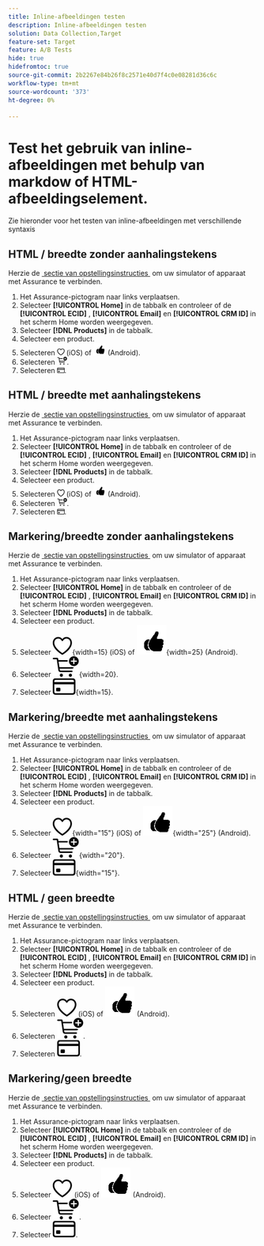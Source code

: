 ```yaml
---
title: Inline-afbeeldingen testen
description: Inline-afbeeldingen testen
solution: Data Collection,Target
feature-set: Target
feature: A/B Tests
hide: true
hidefromtoc: true
source-git-commit: 2b2267e84b26f8c2571e40d7f4c0e08281d36c6c
workflow-type: tm+mt
source-wordcount: '373'
ht-degree: 0%

---
```



# Test het gebruik van inline-afbeeldingen met behulp van markdow of HTML-afbeeldingselement.

Zie hieronder voor het testen van inline-afbeeldingen met verschillende syntaxis


## HTML / breedte zonder aanhalingstekens

Herzie de [&#x200B; sectie van opstellingsinstructies &#x200B;](assurance.md#connecting-to-a-session) om uw simulator of apparaat met Assurance te verbinden.

1. Het Assurance-pictogram naar links verplaatsen.
1. Selecteer **[!UICONTROL Home]** in de tabbalk en controleer of de **[!UICONTROL ECID]** , **[!UICONTROL Email]** en **[!UICONTROL CRM ID]** in het scherm Home worden weergegeven.
1. Selecteer **[!DNL Products]** in de tabbalk.
1. Selecteer een product.
1. Selecteren <img src="assets/saveforlater.png" width="15"> (iOS) of <img src="assets/heart.png" width="25"> (Android).
1. Selecteren <img src="assets/addtocart.png" width="20">.
1. Selecteren <img src="assets/purchase.png" width="15">.


## HTML / breedte met aanhalingstekens

Herzie de [&#x200B; sectie van opstellingsinstructies &#x200B;](assurance.md#connecting-to-a-session) om uw simulator of apparaat met Assurance te verbinden.

1. Het Assurance-pictogram naar links verplaatsen.
1. Selecteer **[!UICONTROL Home]** in de tabbalk en controleer of de **[!UICONTROL ECID]** , **[!UICONTROL Email]** en **[!UICONTROL CRM ID]** in het scherm Home worden weergegeven.
1. Selecteer **[!DNL Products]** in de tabbalk.
1. Selecteer een product.
1. Selecteren <img src="assets/saveforlater.png" width="15"> (iOS) of <img src="assets/heart.png" width="25"> (Android).
1. Selecteren <img src="assets/addtocart.png" width="20">.
1. Selecteren <img src="assets/purchase.png" width="15">.



## Markering/breedte zonder aanhalingstekens

Herzie de [&#x200B; sectie van opstellingsinstructies &#x200B;](assurance.md#connecting-to-a-session) om uw simulator of apparaat met Assurance te verbinden.

1. Het Assurance-pictogram naar links verplaatsen.
1. Selecteer **[!UICONTROL Home]** in de tabbalk en controleer of de **[!UICONTROL ECID]** , **[!UICONTROL Email]** en **[!UICONTROL CRM ID]** in het scherm Home worden weergegeven.
1. Selecteer **[!DNL Products]** in de tabbalk.
1. Selecteer een product.
1. Selecteer ![&#x200B; sparen voor later &#x200B;](assets/saveforlater.png){width=15} (iOS) of ![&#x200B; sparen voor later &#x200B;](assets/heart.png){width=25} (Android).
1. Selecteer ![&#x200B; toe:voegen aan kar &#x200B;](assets/addtocart.png){width=20}.
1. Selecteer ![&#x200B; Aankoop &#x200B;](assets/purchase.png){width=15}.


## Markering/breedte met aanhalingstekens

Herzie de [&#x200B; sectie van opstellingsinstructies &#x200B;](assurance.md#connecting-to-a-session) om uw simulator of apparaat met Assurance te verbinden.

1. Het Assurance-pictogram naar links verplaatsen.
1. Selecteer **[!UICONTROL Home]** in de tabbalk en controleer of de **[!UICONTROL ECID]** , **[!UICONTROL Email]** en **[!UICONTROL CRM ID]** in het scherm Home worden weergegeven.
1. Selecteer **[!DNL Products]** in de tabbalk.
1. Selecteer een product.
1. Selecteer ![&#x200B; sparen voor later &#x200B;](assets/saveforlater.png){width="15"} (iOS) of ![&#x200B; sparen voor later &#x200B;](assets/heart.png){width="25"} (Android).
1. Selecteer ![&#x200B; toe:voegen aan kar &#x200B;](assets/addtocart.png){width="20"}.
1. Selecteer ![&#x200B; Aankoop &#x200B;](assets/purchase.png){width="15"}.


## HTML / geen breedte

Herzie de [&#x200B; sectie van opstellingsinstructies &#x200B;](assurance.md#connecting-to-a-session) om uw simulator of apparaat met Assurance te verbinden.

1. Het Assurance-pictogram naar links verplaatsen.
1. Selecteer **[!UICONTROL Home]** in de tabbalk en controleer of de **[!UICONTROL ECID]** , **[!UICONTROL Email]** en **[!UICONTROL CRM ID]** in het scherm Home worden weergegeven.
1. Selecteer **[!DNL Products]** in de tabbalk.
1. Selecteer een product.
1. Selecteren <img src="assets/saveforlater.png"> (iOS) of <img src="assets/heart.png"> (Android).
1. Selecteren <img src="assets/addtocart.png">.
1. Selecteren <img src="assets/purchase.png">.


## Markering/geen breedte

Herzie de [&#x200B; sectie van opstellingsinstructies &#x200B;](assurance.md#connecting-to-a-session) om uw simulator of apparaat met Assurance te verbinden.

1. Het Assurance-pictogram naar links verplaatsen.
1. Selecteer **[!UICONTROL Home]** in de tabbalk en controleer of de **[!UICONTROL ECID]** , **[!UICONTROL Email]** en **[!UICONTROL CRM ID]** in het scherm Home worden weergegeven.
1. Selecteer **[!DNL Products]** in de tabbalk.
1. Selecteer een product.
1. Selecteer ![&#x200B; sparen voor later &#x200B;](assets/saveforlater.png) (iOS) of ![&#x200B; sparen voor later &#x200B;](assets/heart.png) (Android).
1. Selecteer ![&#x200B; toe:voegen aan kar &#x200B;](assets/addtocart.png).
1. Selecteer ![&#x200B; Aankoop &#x200B;](assets/purchase.png).
